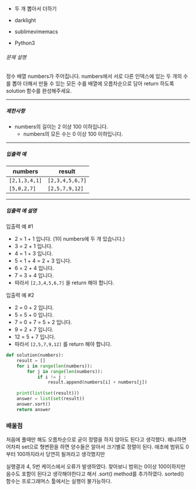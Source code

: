 - 두 개 뽑아서 더하기
- darklight

- sublimevimemacs

- Python3 

###### 문제 설명

정수 배열 numbers가 주어집니다. numbers에서 서로 다른 인덱스에 있는 두 개의 수를 뽑아 더해서 만들 수 있는 모든 수를 배열에 오름차순으로 담아 return 하도록 solution 함수를 완성해주세요.

------

##### 제한사항

- numbers의 길이는 2 이상 100 이하입니다.
  - numbers의 모든 수는 0 이상 100 이하입니다.

------

##### 입출력 예

| numbers       | result          |
| ------------- | --------------- |
| `[2,1,3,4,1]` | `[2,3,4,5,6,7]` |
| `[5,0,2,7]`   | `[2,5,7,9,12]`  |

------

##### 입출력 예 설명

입출력 예 #1

- 2 = 1 + 1 입니다. (1이 numbers에 두 개 있습니다.)
- 3 = 2 + 1 입니다.
- 4 = 1 + 3 입니다.
- 5 = 1 + 4 = 2 + 3 입니다.
- 6 = 2 + 4 입니다.
- 7 = 3 + 4 입니다.
- 따라서 `[2,3,4,5,6,7]` 을 return 해야 합니다.

입출력 예 #2

- 2 = 0 + 2 입니다.
- 5 = 5 + 0 입니다.
- 7 = 0 + 7 = 5 + 2 입니다.
- 9 = 2 + 7 입니다.
- 12 = 5 + 7 입니다.
- 따라서 `[2,5,7,9,12]` 를 return 해야 합니다.



```python
def solution(numbers):
    result = []
    for i in range(len(numbers)):
        for j in range(len(numbers)):
            if i != j :
                result.append(numbers[i] + numbers[j])
                
    print(list(set(result)))
    answer = list(set(result))
    answer.sort()
    return answer
```



### 배울점

처음에 풀때만 해도 오름차순으로 굳이 정렬을 하지 않아도 된다고 생각했다. 왜냐하면 어차피 set으로 형변환을 하면 양수들은 알아서 크기별로 정렬이 된다. 애초에 범위도 0부터 100까지라서 당연히 될꺼라고 생각했지만

실행결과 4, 5번 케이스에서 오류가 발생하였다. 찾아보니 범위는 0이상 100이하지만 음수도 포함이 된다고 생각해야한다고 해서 .sort() method를 추가하였다. sorted() 함수는 프로그래머스 툴에서는 실행이 불가능하다.